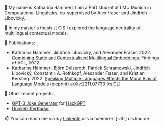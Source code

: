 👋 My name is Katharina Hämmerl. I am a PhD student at LMU Munich in Computational Linguistics, co-supervised by Alex Fraser and Jindřich Libovický.

🌱 In my master's thesis at CIS I explored the language neutrality of multilingual contextual models.

📜 Publications:

- Katharina Hämmerl, Jindřich Libovický, and Alexander Fraser. 2022.
  [Combining Static and Contextualised Multilingual Embeddings](https://arxiv.org/abs/2203.09326). Findings of ACL, 2022.
- Katharina Hämmerl, Björn Deiseroth, Patrick Schramowski, Jindřich Libovický, Constantin A. Rothkopf, Alexander Fraser, and Kristian Kersting. 2022.
  [Speaking Multiple Languages Affects the Moral Bias of Language Models](https://arxiv.org/abs/2211.07733) (preprint) arXiv:2211.07733 \[cs.CL\]


🚀 Other recent projects:

- [GPT-3 Joke Generator](https://docs.google.com/presentation/d/1k6V32qJbgYs6SI961M3MkPdEW4GE4nT1LP_GNIagWvs) for [HackGPT](https://www.meetup.com/Natural-Language-Processing-Understanding-NLP-NLU/events/276054436/)
- [DunkelzifferRadar](https://gitlab.gwdg.de/dunkelzifferradar)

📫 You can reach me via my [LinkedIn](https://www.linkedin.com/in/kat-haem/) or via haemmerl [-at-] cis.lmu.de


